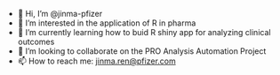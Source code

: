 - 👋 Hi, I’m @jinma-pfizer
- 👀 I’m interested in the application of R in pharma
- 🌱 I’m currently learning how to buid R shiny app for analyzing clinical outcomes
- 💞️ I’m looking to collaborate on the PRO Analysis Automation Project
- 📫 How to reach me: jinma.ren@pfizer.com 

<!---
jinma-pfizer/jinma-pfizer is a ✨ special ✨ repository because its `README.md` (this file) appears on your GitHub profile.
You can click the Preview link to take a look at your changes.
--->
